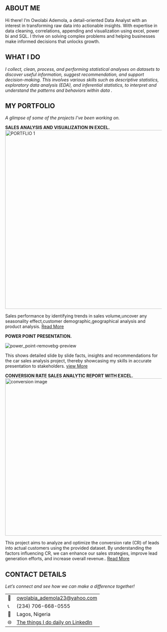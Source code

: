 <!--Section 1: Introduce your self-->
## ABOUT ME
Hi there! I’m Owolabi Ademola, a detail-oriented Data Analyst with an interest in transforming raw data into actionable insights. With expertise in data cleaning, correlations, appending and visualization using excel, power bi and SQL. I thrive on solving complex problems and helping businesses make informed decisions that unlocks growth.
<!--Mention your top/relevant skills here - core and soft skills-->
## WHAT I DO
*I  collect, clean, process, and performing statistical analyses on  datasets to discover useful information, suggest recommendation, and support decision-making. This involves various skills such as descriptive statistics, exploratory data analysis (EDA), and inferential statistics, to interpret and understand the patterns and behaviors within data .*
<!--Section 2: List 3-4 key projects-->
## MY PORTFOLIO 

*A glimpse of some of the projects I've been working on.*


**SALES ANALYSIS AND VISUALIZATION IN EXCEL.**
<img width="574" alt="PORTFLIO 1" src="https://github.com/user-attachments/assets/646d2466-7463-499d-94e0-99f7496b8fd8">

Sales performance by identifying trends in sales volume,uncover any seasonality effect,customer demographic,geographical analysis and product analysis.
[Read More](https://www.linkedin.com/pulse/car-sales-analysis-year-2020-vantage-cars-ltd-owolabi-ademola-tt3df)



**POWER POINT PRESENTATION.**

![power_point-removebg-preview](https://github.com/user-attachments/assets/a94bee7f-cad5-470b-9a57-cf662bc7f2ef)

This shows detailed slide by slide facts, insights and recommendations for the car sales analysis project, thereby showcasing my skills in accurate presentation to stakeholders.
[view More](https://docs.google.com/presentation/d/1fFi1AXz3L8uCov9NjCvQN5Nl2SnzDp-t/edit?usp=drive_link&ouid=110029767479377009507&rtpof=true&sd=true)


      
**CONVERSION RATE SALES ANALYTIC REPORT WITH EXCEL.**
<img width="505" alt="conversion image" src="https://github.com/user-attachments/assets/17affb09-4d26-457c-a99a-20d213b99406">


This project aims to analyze and optimize the conversion rate (CR) of leads into actual customers using
the provided dataset. By understanding the factors influencing CR, we can enhance our sales strategies,
improve lead generation efforts, and increase overall revenue..
[Read More](https://www.linkedin.com/pulse/conversion-rate-sales-analytic-report-portfolio-project-ademola-5nkqf)




## CONTACT DETAILS

*Let’s connect and see how we can make a difference together!*
<table>
  <tbody>
    <tr>
      <td>📧</td>
      <td><a href="mailto:owolabia_ademola23@yahoo.com">owolabia_ademola23@yahoo.com</a></td>
    </tr>
    <tr>
      <td>📞</td>
      <td>(234) 706-668-0555</td>
    </tr>
    <tr>
      <td>📍</td>
      <td>Lagos, Nigeria</td>
    </tr>
    <tr>
      <td>🌐</td>
      <td><a href="https://www.linkedin.com/in/owolabi-ademola-265051245/">The things I do daily on LinkedIn</a></td>
    </tr>
  </tbody>
</table>






